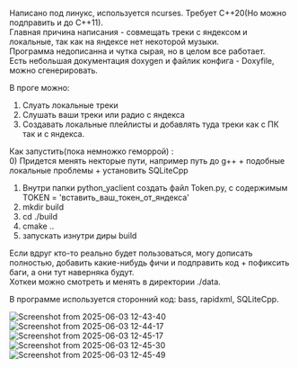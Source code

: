 Написано под линукс, используется ncurses. Требует C++20(Но можно подправить и до C++11).<br />
Главная причина написания - совмещать треки с яндексом и локальные, так как на яндексе нет некоторой музыки.<br />
Программа недописанна и чутка сырая, но в целом все работает.<br />
Есть небольшая документация doxygen и файлик конфига - Doxyfile, можно сгенерировать. <br />

В проге можно:<br />
1) Слуать локальные треки<br />
2) Слушать ваши треки или радио с яндекса<br />
3) Создавать локальные плейлисты и добавлять туда треки как с ПК так и с яндекса.<br />

Как запустить(пока немножко геморрой) :<br />
0) Придется менять некторые пути, например путь до g++ + подобные локальные проблемы + установить SQLiteCpp
1) Внутри папки python_yaclient создать файл Token.py, с содержимым TOKEN = 'вставить_ваш_токен_от_яндекса'<br />
2) mkdir build<br />
3) cd ./build<br />
4) cmake ..<br />
5) запускать изнутри диры build<br />

Если вдруг кто-то реально будет пользоваться, могу дописать полностью, добавить какие-нибудь фичи и подправить код + пофиксить баги, а они тут наверняка будут.<br />
Хоткеи можно смотреть и менять в директории ./data.<br />

В программе используется сторонний код: bass, rapidxml, SQLiteCpp.<br />

![Screenshot from 2025-06-03 12-43-40](https://github.com/user-attachments/assets/156e1208-5138-43d9-9de7-9fa71055bbbd)
![Screenshot from 2025-06-03 12-44-17](https://github.com/user-attachments/assets/50dd9800-00e2-4078-abc5-47737d856c6f)
![Screenshot from 2025-06-03 12-45-17](https://github.com/user-attachments/assets/0c2ce7ad-5399-430d-976b-d451e896ad61)
![Screenshot from 2025-06-03 12-45-30](https://github.com/user-attachments/assets/f171c55d-7db5-46e2-92c4-8b2f9305bcb3)
![Screenshot from 2025-06-03 12-45-49](https://github.com/user-attachments/assets/368c3377-6dbf-4031-8e57-824358f838c5)
